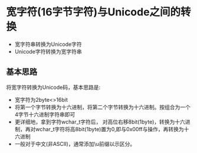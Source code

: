 # 宽字符(16字节字符)与Unicode之间的转换
- 宽字符串转换为Unicode字符
- Unicode字符转换为宽字符串

## 基本思路
将宽字符转换为Unicode码，基本思路是:
- 宽字符为2byte<>16bit
- 将第一个字节转换为十六进制，将第二个字节转换为十六进制。按组合为一个4字节十六进制字符串即可
- 更详细地，拿到字符wchar_t字符后， 对高位右移8bit(1byte)，转换为十六进制，再对wchar_t字符将高8bit(1byte)置为0,即与0x00ff与操作，再转换为十六进制
- 一般对于中文(非ASCII)，通常添加\u前缀以示区分。
